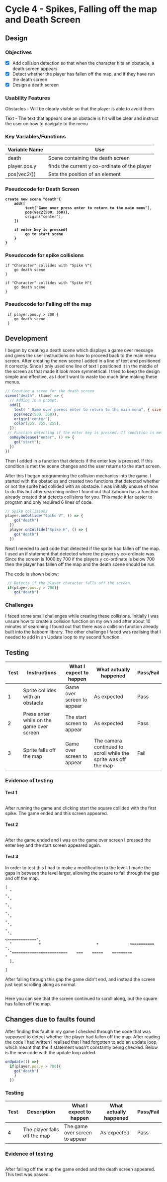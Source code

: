 # Cycle 4 - Spikes, Falling off the map and Death Screen

## Design

### Objectives

* [x] Add collision detection so that when the character hits an obstacle, a death screen appears
* [x] Detect whether the player has fallen off the map, and if they have run the death screen
* [x] Design a death screen

### Usability Features

Obstacles - Will be clearly visible so that the player is able to avoid them

Text - The text that appears one an obstacle is hit will be clear and instruct the user on how to navigate to the menu

### Key Variables/Functions

| Variable Name | Use                                           |
| ------------- | --------------------------------------------- |
| death         | Scene containing the death screen             |
| player.pos.y  | finds the current y co-ordinate of the player |
| pos(vec2())   | Sets the position of an element               |

### Pseudocode for  Death Screen

<pre><code><strong>create new scene "death"{
</strong><strong>    add([
</strong><strong>         text("Game over press enter to return to the main menu"),
</strong><strong>         pos(vec2(500, 350)),
</strong>         origin("center"),    
<strong>    ])
</strong><strong>    
</strong><strong>    if enter key is pressed{
</strong><strong>         go to start scene
</strong><strong>    }
</strong><strong>}
</strong></code></pre>

### Pseudocode for spike collisions

```
if "Character" collides with "Spike V"{
    go death scene
}

if "Character" collides with "Spike H"{
    go death scene
}
```

### Pseudocode for Falling off the map

```
 if player.pos.y > 700 {
    go death scene
 }
```

## Development

I began by creating a death scene which displays a game over message and gives the user instructions on how to proceed back to the main menu screen. After creating the new scene I added in a line of text and positioned it correctly. Since I only used one line of text I positioned it in the middle of the screen as that made it look more symmetrical. I tried to keep the design simple and effective, as I don't want to waste too much time making these menus.

```javascript
// Creating a scene for the death screen
scene("death", (time) => {
  // Adding in a prompt. 
  add([
    text( " Game over poress enter to return to the main menu", { size: 35 }),
    pos(vec2(500, 350)),
    origin("center"),
    color(255, 255, 255),
  ]);
 // Function detecting if the enter key is pressed. If condition is met go to title screen
  onKeyRelease("enter", () => {
    go("start");
  })
})
```

Then I added in a function that detects if the enter key is pressed. If this condition is met the scene changes and the user returns to the start screen.&#x20;

After this I began programming the collision mechanics into the game. I started with the obstacles and created two functions that detected whether or not the sprite had collided with an obstacle. I was initially unsure of how to do this but after searching online I found out that kaboom has a function already created that detects collisions for you. This made it far easier to program and only required 6 lines of code.

```javascript
// Spike collisions
player.onCollide("Spike V", () => {
    go("death")
  })
  player.onCollide("Spike H", () => {
    go("death")
  })
```

Next I needed to add code that detected if the sprite had fallen off the map. I used an if statement that detected where the players y co-ordinate was. Since the screen is 1000 by 700 if the players y co-ordinate is below 700 then the player has fallen off the map and the death scene should be run.

The code is shown below:

```javascript
 // Detects if the player character falls off the screen
 if(player.pos.y > 700){
    go("death")
```

### Challenges

I faced some small challenges while creating these collisions. Initially I was unsure how to create a collision function on my own and after about 10 minutes of searching I found out that there was a collision function already built into the kaboom library. The other challenge I faced was realising that I needed to add in an Update loop to my second function.&#x20;

## Testing

| Test | Instructions                              | What I expect to happen    | What actually happened                                          | Pass/Fail |
| ---- | ----------------------------------------- | -------------------------- | --------------------------------------------------------------- | --------- |
| 1    | Sprite collides with an obstacle          | Game over screen to appear | As expected                                                     | Pass      |
| 2    | Press enter while on the game over screen | The start screen to appear | As expected                                                     | Pass      |
| 3    | Sprite falls off the map                  | Game over screen to appear | The camera continued to scroll while the sprite was off the map | Fail      |

### Evidence of testing

#### Test 1

<figure><img src="../.gitbook/assets/Screenshot 2022-08-28 at 17.01.31.png" alt=""><figcaption></figcaption></figure>

After running the game and clicking start the square collided with the first spike. The game ended and this screen appeared.

#### Test 2

<figure><img src="../.gitbook/assets/image (4) (1).png" alt=""><figcaption></figcaption></figure>

After the game ended and I was on the game over screen I pressed the enter key and the start screen appeared again.

#### Test 3

In order to test this I had to make a modification to the level. I made the gaps in between the level larger, allowing the square to fall through the gap and off the map.

```
[ 
  "                                                                             ",
  "                                                                             ",
  "                                                                             ",
  "                                                                            ",
  "                                                                             ",
  "                                                               <=============",
  "            +                         +              <==========            ",
  "=========================    ===    =====    =========                       "
  ],

]
```

After falling through this gap the game didn't end, and instead the screen just kept scrolling along as normal.

<figure><img src="../.gitbook/assets/image (12).png" alt=""><figcaption></figcaption></figure>

Here you can see that the screen continued to scroll along, but the square has fallen off the map.

## Changes due to faults found

After finding this fault in my game I checked through the code that was supposed to detect whether the player had fallen off the map. After reading the code I had written I realised that I had forgotten to add an update loop, which meant that the if statement wasn't constantly being checked. Below is the new code with the update loop added.

```javascript
onUpdate(() =>{
  if(player.pos.y > 700){
    go("death")
    }
  })
```

### Testing

| Test | Description                  | What I expect to happen        | What actually happened | Pass/Fail |
| ---- | ---------------------------- | ------------------------------ | ---------------------- | --------- |
| 4    | The player falls off the map | The game over screen to appear | As expected            | Pass      |

### Evidence of testing

<figure><img src="../.gitbook/assets/image (6) (4).png" alt=""><figcaption></figcaption></figure>

After falling off the map the game ended and the death screen appeared. This test was passed.
